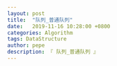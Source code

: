 ```yaml
---
layout: post
title:  "队列_普通队列"
date:   2019-11-16 10:28:00 +0800
categories: Algorithm
tags: DataStructure
author: pepe
description: 『 队列_普通队列 』
---
```






































